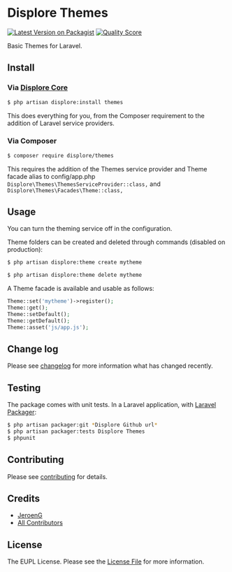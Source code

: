 # Displore Themes

[![Latest Version on Packagist][ico-version]][link-packagist]
[![Quality Score][ico-code-quality]][link-code-quality]

Basic Themes for Laravel.

## Install

### Via [Displore Core][link-displore-core]

``` bash
$ php artisan displore:install themes
```
This does everything for you, from the Composer requirement to the addition of Laravel service providers.

### Via Composer

``` bash
$ composer require displore/themes
```
This requires the addition of the Themes service provider and Theme facade alias to config/app.php     
`Displore\Themes\ThemesServiceProvider::class,`
and
`Displore\Themes\Facades\Theme::class,`

## Usage

You can turn the theming service off in the configuration.

Theme folders can be created and deleted through commands (disabled on production):
```bash
$ php artisan displore:theme create mytheme
```
```bash
$ php artisan displore:theme delete mytheme
```

A Theme facade is available and usable as follows:
```php
Theme::set('mytheme')->register();
Theme::get();
Theme::setDefault();
Theme::getDefault();
Theme::asset('js/app.js');
```

## Change log

Please see [changelog](changelog.md) for more information what has changed recently.

## Testing

The package comes with unit tests.
In a Laravel application, with [Laravel Packager](https://github.com/Jeroen-G/laravel-packager):
``` bash
$ php artisan packager:git *Displore Github url*
$ php artisan packager:tests Displore Themes
$ phpunit
```

## Contributing

Please see [contributing](contributing.md) for details.

## Credits

- [JeroenG][link-author]
- [All Contributors][link-contributors]

## License

The EUPL License. Please see the [License File](license.md) for more information.

[ico-version]: https://img.shields.io/packagist/v/displore/themes.svg?style=flat-square
[ico-code-quality]: https://img.shields.io/scrutinizer/g/displore/themes.svg?style=flat-square

[link-displore-core]: https://github.com/displore/core

[link-packagist]: https://packagist.org/packages/displore/themes
[link-code-quality]: https://scrutinizer-ci.com/g/displore/themes
[link-author]: https://github.com/Jeroen-G
[link-contributors]: ../../contributors
